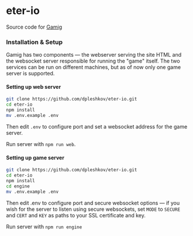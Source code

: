 # eter-io

Source code for [Gamig](https://gamig.dankdmitron.dev)

### Installation & Setup

Gamig has two components — the webserver serving the site
HTML and the websocket server responsible for running
the "game" itself. The two services can be run on different machines, but 
as of now only one game server is supported. 

#### Setting up web server

```bash
git clone https://github.com/dpleshkov/eter-io.git
cd eter-io
npm install
mv .env.example .env
```

Then edit `.env` to configure port and set a websocket address
for the game server.

Run server with `npm run web`.

#### Setting up game server

```bash
git clone https://github.com/dpleshkov/eter-io.git
cd eter-io
npm install
cd engine
mv .env.example .env
```

Then edit .env to configure port and secure websocket options 
— if you wish for the server to listen using secure websockets, 
set `MODE` to `SECURE` and `CERT` and `KEY` as paths to 
your SSL certificate and key.

Run server with `npm run engine`